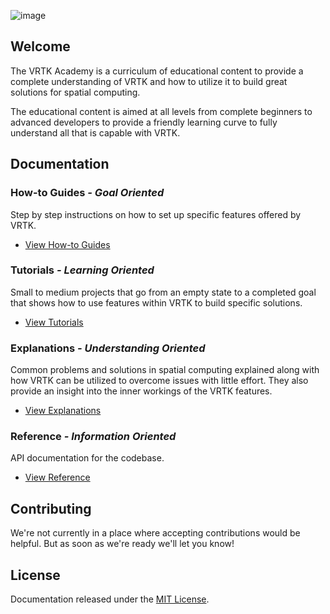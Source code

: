![image](https://user-images.githubusercontent.com/1029673/39358522-3d16a6aa-4a0e-11e8-9515-41909f36e70d.png)

## Welcome

The VRTK Academy is a curriculum of educational content to provide a complete understanding of VRTK and how to utilize it to build great solutions for spatial computing.

The educational content is aimed at all levels from complete beginners to advanced developers to provide a friendly learning curve to fully understand all that is capable with VRTK.

## Documentation

### How-to Guides _- Goal Oriented_

Step by step instructions on how to set up specific features offered by VRTK.

* [View How-to Guides](Documentation/HowToGuides/README.md)

### Tutorials _- Learning Oriented_

Small to medium projects that go from an empty state to a completed goal that shows how to use features within VRTK to build specific solutions.

* [View Tutorials](Documentation/Tutorials/README.md)

### Explanations _- Understanding Oriented_

Common problems and solutions in spatial computing explained along with how VRTK can be utilized to overcome issues with little effort. They also provide an insight into the inner workings of the VRTK features.

* [View Explanations](Documentation/Explanations/README.md)

### Reference _- Information Oriented_

API documentation for the codebase.

* [View Reference](Documentation/Reference/README.md)

## Contributing

We're not currently in a place where accepting contributions would be helpful. But as soon as we're ready we'll let you know!

## License

Documentation released under the [MIT License].

[MIT License]: LICENSE.md
